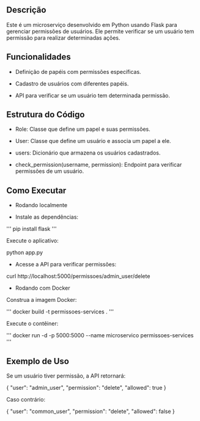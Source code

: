 ## Descrição

Este é um microserviço desenvolvido em Python usando Flask para gerenciar permissões de usuários. Ele permite verificar se um usuário tem permissão para realizar determinadas ações.

## Funcionalidades

- Definição de papéis com permissões específicas.

- Cadastro de usuários com diferentes papéis.

- API para verificar se um usuário tem determinada permissão.

## Estrutura do Código

- Role: Classe que define um papel e suas permissões.

- User: Classe que define um usuário e associa um papel a ele.

- users: Dicionário que armazena os usuários cadastrados.

- check_permission(username, permission): Endpoint para verificar permissões de um usuário.

## Como Executar

- Rodando localmente

- Instale as dependências:

'''
pip install flask
'''

Execute o aplicativo:

python app.py

- Acesse a API para verificar permissões:

curl http://localhost:5000/permissoes/admin_user/delete

- Rodando com Docker

Construa a imagem Docker:

'''
docker build -t permissoes-services .
'''

Execute o contêiner:

'''
docker run -d -p 5000:5000 --name microservico permissoes-services
'''

## Exemplo de Uso

Se um usuário tiver permissão, a API retornará:

{
  "user": "admin_user",
  "permission": "delete",
  "allowed": true
}

Caso contrário:

{
  "user": "common_user",
  "permission": "delete",
  "allowed": false
}